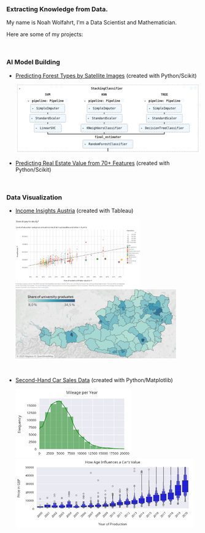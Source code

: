 ### Extracting Knowledge from Data.

My name is Noah Wolfahrt, I'm a Data Scientist and Mathematician.

Here are some of my projects:

<br>

### AI Model Building

* [Predicting Forest Types by Satellite Images](https://github.com/wolfno/Model-Building/tree/main/Forest%20Cover%20Prediction) (created with Python/Scikit)

  [<img src="https://github.com/wolfno/Model-Building/blob/main/Forest%20Cover%20Prediction/stack.png" height="180" />](https://github.com/wolfno/Model-Building/tree/main/Forest%20Cover%20Prediction)

* [Predicting Real Estate Value from 70+ Features](https://github.com/wolfno/Model-Building/tree/main/Housing%20Regression) (created with Python/Scikit)

<br>

### Data Visualization

* [Income Insights Austria](https://github.com/wolfno/Data-Visualization/tree/main/Income%20Insights) (created with Tableau)

  [<img src="https://github.com/wolfno/Data-Visualization/blob/main/Education%20and%20Income.png" height="180" />](https://github.com/wolfno/Data-Visualization/blob/main/Income%20Insights/Income%20Insights%20Austria.pdf)
  [<img src="https://github.com/wolfno/Data-Visualization/blob/main/Share%20of%20Graduates.png" height="180" />](https://github.com/wolfno/Data-Visualization/blob/main/Income%20Insights/Income%20Insights%20Austria.pdf)

<br>

* [Second-Hand Car Sales Data](https://github.com/wolfno/Data-Preprocessing/tree/main/UK%20Car%20Sales/) (created with Python/Matplotlib)

  [<img src="https://github.com/wolfno/Data-Preprocessing/blob/main/UK%20Car%20Sales/Resources/car_mileage.png" height="180" />](https://github.com/wolfno/Data-Preprocessing/blob/main/UK%20Car%20Sales/data_preprocessing.ipynb)
  [<img src="https://github.com/wolfno/Data-Preprocessing/blob/main/UK%20Car%20Sales/Resources/car_age.png" height="180" />](https://github.com/wolfno/Data-Preprocessing/blob/main/UK%20Car%20Sales/data_preprocessing.ipynb)
  
